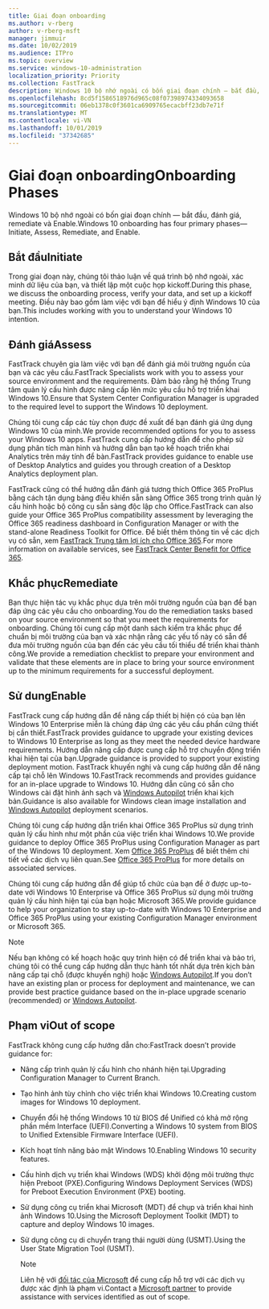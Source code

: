 ```yaml
---
title: Giai đoạn onboarding
ms.author: v-rberg
author: v-rberg-msft
manager: jimmuir
ms.date: 10/02/2019
ms.audience: ITPro
ms.topic: overview
ms.service: windows-10-administration
localization_priority: Priority
ms.collection: FastTrack
description: Windows 10 bộ nhớ ngoài có bốn giai đoạn chính — bắt đầu, đánh giá, remediate và Enable.
ms.openlocfilehash: 8cd5f1586518976d965c08f07398974334093658
ms.sourcegitcommit: 06eb1378c0f3601ca6909765ecacbff23db7e71f
ms.translationtype: MT
ms.contentlocale: vi-VN
ms.lasthandoff: 10/01/2019
ms.locfileid: "37342685"
---
```

# <a name="onboarding-phases"></a><span data-ttu-id="06843-103">Giai đoạn onboarding</span><span class="sxs-lookup"><span data-stu-id="06843-103">Onboarding Phases</span></span>

<span data-ttu-id="06843-104">Windows 10 bộ nhớ ngoài có bốn giai đoạn chính — bắt đầu, đánh giá, remediate và Enable.</span><span class="sxs-lookup"><span data-stu-id="06843-104">Windows 10 onboarding has four primary phases—Initiate, Assess, Remediate, and Enable.</span></span>

## <a name="initiate"></a><span data-ttu-id="06843-105">Bắt đầu</span><span class="sxs-lookup"><span data-stu-id="06843-105">Initiate</span></span>

<span data-ttu-id="06843-106">Trong giai đoạn này, chúng tôi thảo luận về quá trình bộ nhớ ngoài, xác minh dữ liệu của bạn, và thiết lập một cuộc họp kickoff.</span><span class="sxs-lookup"><span data-stu-id="06843-106">During this phase, we discuss the onboarding process, verify your data, and set up a kickoff meeting.</span></span> <span data-ttu-id="06843-107">Điều này bao gồm làm việc với bạn để hiểu ý định Windows 10 của bạn.</span><span class="sxs-lookup"><span data-stu-id="06843-107">This includes working with you to understand your Windows 10 intention.</span></span>

## <a name="assess"></a><span data-ttu-id="06843-108">Đánh giá</span><span class="sxs-lookup"><span data-stu-id="06843-108">Assess</span></span>

<span data-ttu-id="06843-109">FastTrack chuyên gia làm việc với bạn để đánh giá môi trường nguồn của bạn và các yêu cầu.</span><span class="sxs-lookup"><span data-stu-id="06843-109">FastTrack Specialists work with you to assess your source environment and the requirements.</span></span> <span data-ttu-id="06843-110">Đảm bảo rằng hệ thống Trung tâm quản lý cấu hình được nâng cấp lên mức yêu cầu hỗ trợ triển khai Windows 10.</span><span class="sxs-lookup"><span data-stu-id="06843-110">Ensure that System Center Configuration Manager is upgraded to the required level to support the Windows 10 deployment.</span></span> 

<span data-ttu-id="06843-111">Chúng tôi cung cấp các tùy chọn được đề xuất để bạn đánh giá ứng dụng Windows 10 của mình.</span><span class="sxs-lookup"><span data-stu-id="06843-111">We provide recommended options for you to assess your Windows 10 apps.</span></span> <span data-ttu-id="06843-112">FastTrack cung cấp hướng dẫn để cho phép sử dụng phân tích màn hình và hướng dẫn bạn tạo kế hoạch triển khai Analytics trên máy tính để bàn.</span><span class="sxs-lookup"><span data-stu-id="06843-112">FastTrack provides guidance to enable use of Desktop Analytics and guides you through creation of a Desktop Analytics deployment plan.</span></span>

<span data-ttu-id="06843-113">FastTrack cũng có thể hướng dẫn đánh giá tương thích Office 365 ProPlus bằng cách tận dụng bảng điều khiển sẵn sàng Office 365 trong trình quản lý cấu hình hoặc bộ công cụ sẵn sàng độc lập cho Office.</span><span class="sxs-lookup"><span data-stu-id="06843-113">FastTrack can also guide your Office 365 ProPlus compatibility assessment by leveraging the Office 365 readiness dashboard in Configuration Manager or with the stand-alone Readiness Toolkit for Office.</span></span> <span data-ttu-id="06843-114">Để biết thêm thông tin về các dịch vụ có sẵn, xem [FastTrack Trung tâm lợi ích cho Office 365](O365-fasttrack-benefit-for-office-365.md).</span><span class="sxs-lookup"><span data-stu-id="06843-114">For more information on available services, see [FastTrack Center Benefit for Office 365](O365-fasttrack-benefit-for-office-365.md).</span></span> 

## <a name="remediate"></a><span data-ttu-id="06843-115">Khắc phục</span><span class="sxs-lookup"><span data-stu-id="06843-115">Remediate</span></span>

<span data-ttu-id="06843-116">Bạn thực hiện tác vụ khắc phục dựa trên môi trường nguồn của bạn để bạn đáp ứng các yêu cầu cho onboarding.</span><span class="sxs-lookup"><span data-stu-id="06843-116">You do the remediation tasks based on your source environment so that you meet the requirements for onboarding.</span></span> <span data-ttu-id="06843-117">Chúng tôi cung cấp một danh sách kiểm tra khắc phục để chuẩn bị môi trường của bạn và xác nhận rằng các yếu tố này có sẵn để đưa môi trường nguồn của bạn đến các yêu cầu tối thiểu để triển khai thành công.</span><span class="sxs-lookup"><span data-stu-id="06843-117">We provide a remediation checklist to prepare your environment and validate that these elements are in place to bring your source environment up to the minimum requirements for a successful deployment.</span></span> 

## <a name="enable"></a><span data-ttu-id="06843-118">Sử dung</span><span class="sxs-lookup"><span data-stu-id="06843-118">Enable</span></span>

<span data-ttu-id="06843-119">FastTrack cung cấp hướng dẫn để nâng cấp thiết bị hiện có của bạn lên Windows 10 Enterprise miễn là chúng đáp ứng các yêu cầu phần cứng thiết bị cần thiết.</span><span class="sxs-lookup"><span data-stu-id="06843-119">FastTrack provides guidance to upgrade your existing devices to Windows 10 Enterprise as long as they meet the needed device hardware requirements.</span></span> <span data-ttu-id="06843-120">Hướng dẫn nâng cấp được cung cấp hỗ trợ chuyển động triển khai hiện tại của bạn.</span><span class="sxs-lookup"><span data-stu-id="06843-120">Upgrade guidance is provided to support your existing deployment motion.</span></span> <span data-ttu-id="06843-121">FastTrack khuyến nghị và cung cấp hướng dẫn để nâng cấp tại chỗ lên Windows 10.</span><span class="sxs-lookup"><span data-stu-id="06843-121">FastTrack recommends and provides guidance for an in-place upgrade to Windows 10.</span></span> <span data-ttu-id="06843-122">Hướng dẫn cũng có sẵn cho Windows cài đặt hình ảnh sạch và [Windows Autopilot](EMS-onboarding-phases.md#windows-autopilot) triển khai kịch bản.</span><span class="sxs-lookup"><span data-stu-id="06843-122">Guidance is also available for Windows clean image installation and [Windows Autopilot](EMS-onboarding-phases.md#windows-autopilot) deployment scenarios.</span></span> 

<span data-ttu-id="06843-123">Chúng tôi cung cấp hướng dẫn triển khai Office 365 ProPlus sử dụng trình quản lý cấu hình như một phần của việc triển khai Windows 10.</span><span class="sxs-lookup"><span data-stu-id="06843-123">We provide guidance to deploy Office 365 ProPlus using Configuration Manager as part of the Windows 10 deployment.</span></span> <span data-ttu-id="06843-124">Xem [Office 365 ProPlus](O365-onboarding-and-migration.md#office-365-proplus) để biết thêm chi tiết về các dịch vụ liên quan.</span><span class="sxs-lookup"><span data-stu-id="06843-124">See [Office 365 ProPlus](O365-onboarding-and-migration.md#office-365-proplus) for more details on associated services.</span></span>

<span data-ttu-id="06843-125">Chúng tôi cung cấp hướng dẫn để giúp tổ chức của bạn để ở được up-to-date với Windows 10 Enterprise và Office 365 ProPlus sử dụng môi trường quản lý cấu hình hiện tại của bạn hoặc Microsoft 365.</span><span class="sxs-lookup"><span data-stu-id="06843-125">We provide guidance to help your organization to stay up-to-date with Windows 10 Enterprise and Office 365 ProPlus using your existing Configuration Manager environment or Microsoft 365.</span></span>

> [!NOTE]
> <span data-ttu-id="06843-126">Nếu bạn không có kế hoạch hoặc quy trình hiện có để triển khai và bảo trì, chúng tôi có thể cung cấp hướng dẫn thực hành tốt nhất dựa trên kịch bản nâng cấp tại chỗ (được khuyến nghị) hoặc [Windows Autopilot](EMS-onboarding-phases.md#windows-autopilot).</span><span class="sxs-lookup"><span data-stu-id="06843-126">If you don’t have an existing plan or process for deployment and maintenance, we can provide best practice guidance based on the in-place upgrade scenario (recommended) or [Windows Autopilot](EMS-onboarding-phases.md#windows-autopilot).</span></span>

## <a name="out-of-scope"></a><span data-ttu-id="06843-127">Phạm vi</span><span class="sxs-lookup"><span data-stu-id="06843-127">Out of scope</span></span>

<span data-ttu-id="06843-128">FastTrack không cung cấp hướng dẫn cho:</span><span class="sxs-lookup"><span data-stu-id="06843-128">FastTrack doesn’t provide guidance for:</span></span>

- <span data-ttu-id="06843-129">Nâng cấp trình quản lý cấu hình cho nhánh hiện tại.</span><span class="sxs-lookup"><span data-stu-id="06843-129">Upgrading Configuration Manager to Current Branch.</span></span>
- <span data-ttu-id="06843-130">Tạo hình ảnh tùy chỉnh cho việc triển khai Windows 10.</span><span class="sxs-lookup"><span data-stu-id="06843-130">Creating custom images for Windows 10 deployment.</span></span>
- <span data-ttu-id="06843-131">Chuyển đổi hệ thống Windows 10 từ BIOS để Unified có khả mở rộng phần mềm Interface (UEFI).</span><span class="sxs-lookup"><span data-stu-id="06843-131">Converting a Windows 10 system from BIOS to Unified Extensible Firmware Interface (UEFI).</span></span>
- <span data-ttu-id="06843-132">Kích hoạt tính năng bảo mật Windows 10.</span><span class="sxs-lookup"><span data-stu-id="06843-132">Enabling Windows 10 security features.</span></span> 
- <span data-ttu-id="06843-133">Cấu hình dịch vụ triển khai Windows (WDS) khởi động môi trường thực hiện Preboot (PXE).</span><span class="sxs-lookup"><span data-stu-id="06843-133">Configuring Windows Deployment Services (WDS) for Preboot Execution Environment (PXE) booting.</span></span>
- <span data-ttu-id="06843-134">Sử dụng công cụ triển khai Microsoft (MDT) để chụp và triển khai hình ảnh Windows 10.</span><span class="sxs-lookup"><span data-stu-id="06843-134">Using the Microsoft Deployment Toolkit (MDT) to capture and deploy Windows 10 images.</span></span>
- <span data-ttu-id="06843-135">Sử dụng công cụ di chuyển trạng thái người dùng (USMT).</span><span class="sxs-lookup"><span data-stu-id="06843-135">Using the User State Migration Tool (USMT).</span></span>

  > [!NOTE]
  > <span data-ttu-id="06843-136">Liên hệ với [đối tác của Microsoft](https://go.microsoft.com/fwlink/?linkid=2080150) để cung cấp hỗ trợ với các dịch vụ được xác định là phạm vi.</span><span class="sxs-lookup"><span data-stu-id="06843-136">Contact a [Microsoft partner](https://go.microsoft.com/fwlink/?linkid=2080150) to provide assistance with services identified as out of scope.</span></span>

 
